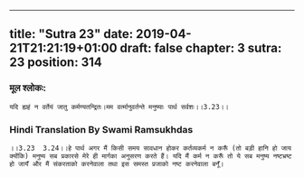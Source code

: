 
---
title: "Sutra 23"
date: 2019-04-21T21:21:19+01:00
draft: false
chapter: 3
sutra: 23
position: 314
---
### मूल श्लोकः:
```
यदि ह्यहं न वर्तेयं जातु कर्मण्यतन्द्रितः।मम वर्त्मानुवर्तन्ते मनुष्याः पार्थ सर्वशः।।3.23।।

```

### Hindi Translation By Swami Ramsukhdas
```
।।3.23  3.24।।हे पार्थ अगर मैं किसी समय सावधान होकर कर्तव्यकर्म न करूँ (तो बड़ी हानि हो जाय क्योंकि) मनुष्य सब प्रकारसे मेरे ही मार्गका अनुसरण करते हैं। यदि मैं कर्म न करूँ तो ये सब मनुष्य नष्टभ्रष्ट हो जायँ और मैं संकरताको करनेवाला तथा इस समस्त प्रजाको नष्ट करनेवाला बनूँ।

```

